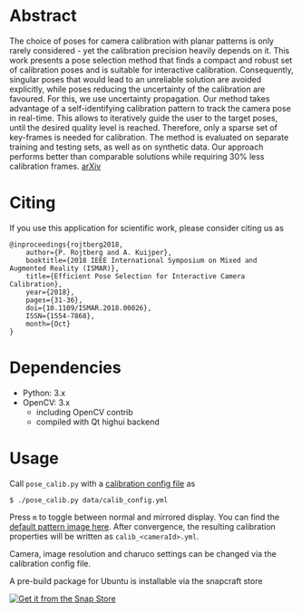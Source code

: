 Abstract
========

The choice of poses for camera calibration with planar patterns is only rarely considered - yet the calibration precision heavily depends on it. This work presents a pose selection method that finds a compact and robust set of calibration poses and is suitable for interactive calibration. Consequently, singular poses that would lead to an unreliable solution are avoided explicitly, while poses reducing the uncertainty of the calibration are favoured. For this, we use uncertainty propagation. Our method takes advantage of a self-identifying calibration pattern to track the camera pose in real-time. This allows to iteratively guide the user to the target poses, until the desired quality level is reached. Therefore, only a sparse set of key-frames is needed for calibration. The method is evaluated on separate training and testing sets, as well as on synthetic data. Our approach performs better than comparable solutions while requiring 30% less calibration frames. [arXiv](https://arxiv.org/abs/1907.04096)

Citing
======
If you use this application for scientific work, please consider citing us as
```
@inproceedings{rojtberg2018,
    author={P. Rojtberg and A. Kuijper},
    booktitle={2018 IEEE International Symposium on Mixed and Augmented Reality (ISMAR)},
    title={Efficient Pose Selection for Interactive Camera Calibration},
    year={2018},
    pages={31-36},
    doi={10.1109/ISMAR.2018.00026},
    ISSN={1554-7868},
    month={Oct}
}
```

Dependencies
============
- Python: 3.x
- OpenCV: 3.x
    - including OpenCV contrib
    - compiled with Qt highui backend

Usage
=====

Call `pose_calib.py` with a [calibration config file](data/calib_config.yml) as

```
$ ./pose_calib.py data/calib_config.yml
```

Press `m` to toggle between normal and mirrored display. You can find the [default pattern image here](data/board.png).
After convergence, the resulting calibration properties will be written as `calib_<cameraId>.yml`.

Camera, image resolution and charuco settings can be changed via the calibration config file.

A pre-build package for Ubuntu is installable via the snapcraft store

[![Get it from the Snap Store](https://snapcraft.io/static/images/badges/en/snap-store-black.svg)](https://snapcraft.io/posecalib)
